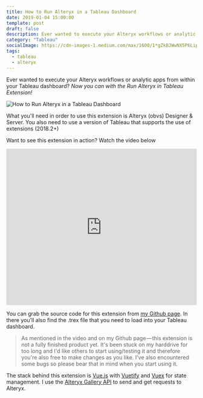 ```yaml
---
title: How to Run Alteryx in a Tableau Dashboard
date: 2019-01-04 15:00:00
template: post
draft: false
description: Ever wanted to execute your Alteryx workflows or analytic apps from within your Tableau dashboard? Read how in this blog!
category: "Tableau"
socialImage: https://cdn-images-1.medium.com/max/1600/1*gZkBJWwNX5P6Lipkox_d9Q.png
tags:
  - tableau
  - alteryx
---
```


Ever wanted to execute your Alteryx workflows or analytic apps from within your Tableau dashboard? _Now you can with the Run Alteryx in Tableau Extension!_

![How to Run Alteryx in a Tableau Dashboard](https://cdn-images-1.medium.com/max/1600/1*gZkBJWwNX5P6Lipkox_d9Q.png)

What you'll need in order to use this extension is Alteryx (obvs) Designer & Server. You also need to use a version of Tableau that supports the use of extensions (2018.2+)

Want to see this extension in action? Watch the video below

<center>
<iframe width="100%" height="415" src="https://www.youtube.com/embed/ClbkxeLemKQ" frameborder="0" allow="accelerometer; autoplay; encrypted-media; gyroscope; picture-in-picture" allowfullscreen></iframe>
</center>

You can grab the source code for this extension from [my Github page][3]. In there you'll also find the .trex file that you need to load into your Tableau dashboard.

> As mentioned in the video and on my Github page — this extension is not a fully finished product yet. It's been stuck on my harddrive for too long and I'd like others to start using/testing it and therefore you're also free to make changes as you like. I've also encountered some bugs so please bear that in mind when you start using it.

The stack behind this extension is [Vue.js][4] with [Vuetify][5] and [Vuex][6] for state management. I use the [Alteryx Gallery API][7] to send and get requests to Alteryx.

[1]: https://cdn-images-1.medium.com/fit/c/100/100/1*tGdCsXyy90JvZ3c4EdEsjQ.jpeg
[2]: https://cdn-images-1.medium.com/max/1600/1*gZkBJWwNX5P6Lipkox_d9Q.png
[3]: https://github.com/andre347/run-alteryx-tableau-extension
[4]: https://vuejs.org/
[5]: https://vuetifyjs.com/en/
[6]: https://vuex.vuejs.org/
[7]: https://gallery.alteryx.com/api-docs/
